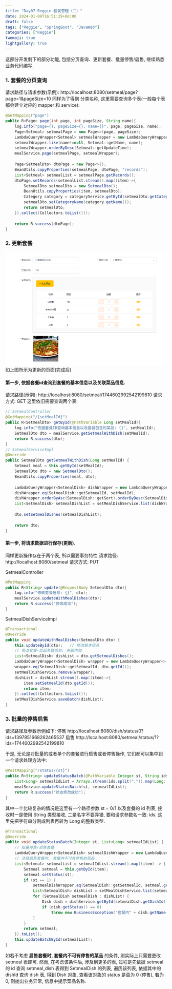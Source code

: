 ```yaml
---
title: "Day07-Reggie-套餐管理（二）"
date: 2024-01-09T16:51:29+08:00
draft: false
tags: ["Reggie", "SpringBoot", "JavaWeb"]
categories: ["Reggie"]
twemoji: true
lightgallery: true
---
```


这部分开发剩下的部分功能, 包括分页查询、更新套餐、批量停售/启售, 继续熟悉业务代码编写.

### 1. 套餐的分页查询
请求路径与请求参数(示例):
http://localhost:8080/setmeal/page?page=1&pageSize=10
同样为了得到 分类名称, 这里需要查询多个表(一般每个表都会建立对应的 mapper 和 service):
```java
@GetMapping("page")
public R<Page> page(int page, int pageSize, String name){
    log.info("page={}, pageSize={}, name={}", page, pageSize, name);
    Page<Setmeal> setmealPage = new Page<>(page, pageSize);
    LambdaQueryWrapper<Setmeal> setmealWrapper = new LambdaQueryWrapper<>();
    setmealWrapper.like(name!=null, Setmeal::getName, name);
    setmealWrapper.orderByDesc(Setmeal::getUpdateTime);
    mealService.page(setmealPage, setmealWrapper);

    Page<SetmealDto> dtoPage = new Page<>();
    BeanUtils.copyProperties(setmealPage, dtoPage, "records");
    List<Setmeal> setmealList = setmealPage.getRecords();
    dtoPage.setRecords(setmealList.stream().map((item)->{
        SetmealDto setmealDto = new SetmealDto();
        BeanUtils.copyProperties(item, setmealDto);
        Category category = categoryService.getById(setmealDto.getCategoryId());
        setmealDto.setCategoryName(category.getName());
        return setmealDto;
    }).collect(Collectors.toList()));

    return R.success(dtoPage);
}
```

### 2. 更新套餐
![Alt text](image.png)
如上图所示为更新的页面(完成后)
#### 第一步, 依据套餐id查询到套餐的基本信息以及关联菜品信息.
请求路径(示例):
http://localhost:8080/setmeal/1744602992542199810
请求方式:
GET
这里依旧需要查询两个表:
```java
// SetmealController
@GetMapping("/{setMealId}")
public R<SetmealDto> getById(@PathVariable Long setMealId){
    log.info("依据套餐ID查询基本信息以及套餐包含的菜品: {}", setMealId);
    SetmealDto dto = mealService.getSetmealWithDish(setMealId);
    return R.success(dto);
}
// SetmealServiceImpl
@Override
public SetmealDto getSetmealWithDish(Long setMealId) {
    Setmeal meal = this.getById(setMealId);
    SetmealDto dto = new SetmealDto();
    BeanUtils.copyProperties(meal, dto);

    LambdaQueryWrapper<SetmealDish> dishWrapper = new LambdaQueryWrapper<>();
    dishWrapper.eq(SetmealDish::getSetmealId, setMealId);
    dishWrapper.orderByAsc(SetmealDish::getSort).orderByDesc(SetmealDish::getUpdateTime);
    List<SetmealDish> setmealDishList = setMealDishService.list(dishWrapper);

    dto.setSetmealDishes(setmealDishList);

    return dto;
}
```
#### 第一步, 将请求数据进行保存(更新).
同样更新操作存在于两个表, 所以需要事务特性
请求路径:
http://localhost:8080/setmeal
请求方式:
PUT

SetmealController
```java
@PutMapping
public R<String> update(@RequestBody SetmealDto dto){
    log.info("修改套餐信息: {}", dto);
    mealService.updateWithMealDishes(dto);
    return R.success("修改成功");
}
```
SetmealDishServicelmpl
```java
@Transactional
@Override
public void updateWithMealDishes(SetmealDto dto) {
    this.updateById(dto);   // 修改基本信息
    // 修改套餐-菜品关联信息: 先删再加
    List<SetmealDish> dishList = dto.getSetmealDishes();
    LambdaQueryWrapper<SetmealDish> wrapper = new LambdaQueryWrapper<>();
    wrapper.eq(SetmealDish::getSetmealId, dto.getId());
    setMealDishService.remove(wrapper);
    dishList = dishList.stream().map((item)->{
        item.setSetmealId(dto.getId());
        return item;
    }).collect(Collectors.toList());
    setMealDishService.saveBatch(dishList);
}
```

### 3. 批量的停售启售
请求路径及参数示例如下:
停售
http://localhost:8080/dish/status/0?ids=1397851668262465537
启售
http://localhost:8080/setmeal/status/1?ids=1744602992542199810

于是, 无论是对批量的或者单个的套餐进行启售或者停售操作, 它们都可以集中到一个请求处理方法中:
```java
@PostMapping("/status/{st}")
public R<String> updateStatusBatch(@PathVariable Integer st, String ids){
    List<Long> setmealIdList = Arrays.stream(ids.split(",")).map(Long::parseLong).toList();
    mealService.updateStatusBatch(st, setmealIdList);
    return R.success("状态修改成功");
}
```
其中一个比较复杂的情况是这里有一个路径参数 st = 0/1 以及套餐的 id 列表, 接收时一是使用 String 类型接收, 二是名字不要弄错, 要和请求参数名一致: ids. 这里先把字符串分割成列表再转为 Long 的整数类型.
```java
@Transactional
@Override
public void updateStatusBatch(Integer st, List<Long> setmealIdList) {
    // 批量停售/启售套餐
    LambdaQueryWrapper<SetmealDish> setmealDishWrapper = new LambdaQueryWrapper<>();
    // 注意启售套餐时, 套餐内不可有停售的菜品
    List<Setmeal> setmealList = setmealIdList.stream().map((item) -> {
        Setmeal setmeal = this.getById(item);
        setmeal.setStatus(st);
        if (st == 1) {
            setmealDishWrapper.eq(SetmealDish::getSetmealId, setmeal.getId());
            List<SetmealDish> dishList = setMealDishService.list(setmealDishWrapper);
            for (SetmealDish setmealDish : dishList) {
                Dish dish = dishService.getById(setmealDish.getDishId());
                if (dish.getStatus() == 0)
                    throw new BusinessException("套餐内" + dish.getName() + "处于停售状态, 套餐无法启售");
            }
        }
        return setmeal;
    }).toList();
    this.updateBatchById(setmealList);
}
``` 
如若不考虑 **启售套餐时, 套餐内不可有停售的菜品** 的条件, 则实际上只需要更改 setmeal 表即可. 然而, 在考虑该条件后, 涉及到更多的表, 过程是先依据 setmeal 的 id 查询 setmeal_dish 表得到 SetmealDish 的列表, 遍历该列表, 依据其中的 dishId 查询 dish 表, 得到 Dish 对象, 查看该对象的 status 是否为 0 (停售), 若为0, 则抛出业务异常, 信息中提示菜品名称.



